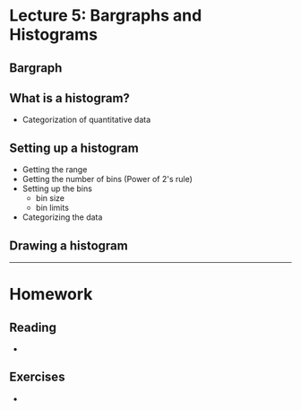 # Lecture 5: Bargraphs and Histograms

## Bargraph

## What is a histogram?
* Categorization of quantitative data

## Setting up a histogram
* Getting the range
* Getting the number of bins (Power of 2's rule)
* Setting up the bins
  * bin size
  * bin limits
* Categorizing the data

## Drawing a histogram


-----
# Homework
## Reading
* 

## Exercises
* 